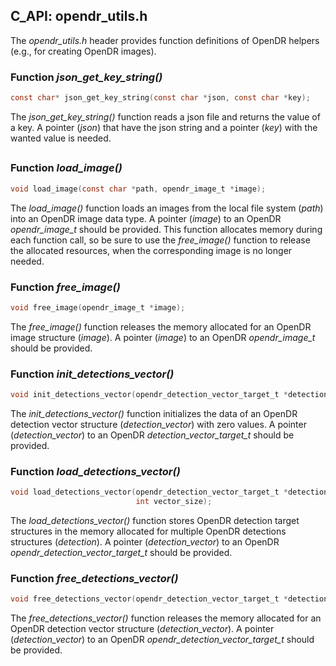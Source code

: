 ## C_API: opendr_utils.h


The *opendr_utils.h* header provides function definitions of OpenDR helpers (e.g., for creating OpenDR images).

### Function *json_get_key_string()*
```C
const char* json_get_key_string(const char *json, const char *key);
```
The *json_get_key_string()* function reads a json file and returns the value of a key.
A pointer (*json*) that have the json string and a pointer (*key*) with the wanted value is needed.

##

### Function *load_image()*
```C
void load_image(const char *path, opendr_image_t *image);
```
The *load_image()* function loads an images from the local file system (*path*) into an OpenDR image data type.
A pointer (*image*) to an OpenDR *opendr_image_t* should be provided.
This function allocates memory during each function call, so be sure to use the *free_image()* function to release the allocated resources, when the corresponding image is no longer needed.

### Function *free_image()*
```C
void free_image(opendr_image_t *image);
```
The *free_image()* function releases the memory allocated for an OpenDR image structure (*image*).
A pointer (*image*) to an OpenDR *opendr_image_t* should be provided.

### Function *init_detections_vector()*
```C
void init_detections_vector(opendr_detection_vector_target_t *detection_vector);
```
The *init_detections_vector()* function initializes the data of an OpenDR detection vector structure (*detection_vector*) with zero values.
A pointer (*detection_vector*) to an OpenDR *detection_vector_target_t* should be provided.

### Function *load_detections_vector()*
```C
void load_detections_vector(opendr_detection_vector_target_t *detection_vector, opendr_detection_target_t *detection,
                            int vector_size);
```
The *load_detections_vector()* function stores OpenDR detection target structures in the memory allocated for multiple OpenDR detections structures (*detection*).
A pointer (*detection_vector*) to an OpenDR *opendr_detection_vector_target_t* should be provided.

### Function *free_detections_vector()*
```C
void free_detections_vector(opendr_detection_vector_target_t *detection_vector);
```
The *free_detections_vector()* function releases the memory allocated for an OpenDR detection vector structure (*detection_vector*).
A pointer (*detection_vector*) to an OpenDR *opendr_detection_vector_target_t* should be provided.
